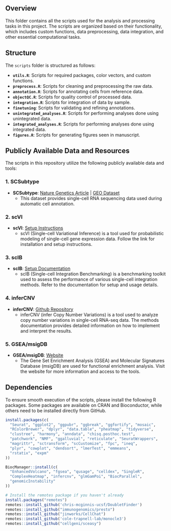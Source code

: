 ## Overview
This folder contains all the scripts used for the analysis and processing tasks in this project. The scripts are organized based on their functionality, which includes custom functions, data preprocessing, data integration, and other essential computational tasks.

## Structure

The `scripts` folder is structured as follows:

- **`utils.R`**: Scripts for required packages, color vectors, and custom functions.
- **`preprocess.R`**: Scripts for cleaning and preprocessing the raw data.
- **`annotation.R`**: Scripts for annotating cells from reference data.
- **`objectQC.R`**: Scripts for quality control of processed data.
- **`integration.R`**: Scripts for integration of data by sample.
- **`finetuning`**: Scripts for validating and refining annotations.
- **`unintegrated_analyses.R`**: Scripts for performing analyses done using unintegrated data.
- **`integrated_analyses.R`**: Scripts for performing analyses done using integrated data.
- **`figures.R`**: Scripts for generating figures seen in manuscript.

## Publicly Available Data and Resources

The scripts in this repository utilize the following publicly available data and tools:

### 1. SCSubtype
- **SCSubtype**: [Nature Genetics Article](https://www.nature.com/articles/s41588-021-00911-1) | [GEO Dataset](https://www.ncbi.nlm.nih.gov/geo/query/acc.cgi?acc=GSE176078)
  - This dataset provides single-cell RNA sequencing data used during automatic cell annotation.

### 2. scVI
- **scVI**: [Setup Instructions](https://docs.scvi-tools.org/en/stable/)
  - scVI (Single-cell Variational Inference) is a tool used for probabilistic modeling of single-cell gene expression data. Follow the link for installation and setup instructions.

### 3. scIB
- **scIB**: [Setup Documentation](https://scib-metrics.readthedocs.io/en/stable/index.html)
  - scIB (Single-cell Integration Benchmarking) is a benchmarking toolkit used to assess the performance of various single-cell integration methods. Refer to the documentation for setup and usage details.

### 4. inferCNV
- **inferCNV**: [Github Repository](https://github.com/broadinstitute/inferCNV/wiki)
  - inferCNV (infer Copy Number Variations) is a tool used to analyze copy number variations in single-cell RNA-seq data. The methods documentation provides detailed information on how to implement and interpret the results.

### 5. GSEA/msigDB
- **GSEA/msigDB**: [Website](https://www.gsea-msigdb.org/gsea/index.jsp)
  - The Gene Set Enrichment Analysis (GSEA) and Molecular Signatures Database (msigDB) are used for functional enrichment analysis. Visit the website for more information and access to the tools.


## Dependencies

To ensure smooth execution of the scripts, please install the following R packages. Some packages are available on CRAN and Bioconductor, while others need to be installed directly from GitHub.

```r
install.packages(c(
  "Seurat", "ggplot2", "ggpubr", "ggbreak", "ggfortify", "mosaic", 
  "RColorBrewer", "dplyr", "data.table", "pheatmap", "tidyverse", 
  "clustree", "harmony", "anndata", "chisq.posthoc.test", 
  "patchwork", "NMF", "ggalluvial", "reticulate", "SeuratWrappers", 
  "magrittr", "sctransform", "scCustomize", "fpc", "ineq", 
  "plyr", "cowplot", "dendsort", "lmerTest", "emmeans", 
  "rstatix", "expm"
))

BiocManager::install(c(
  "EnhancedVolcano", "fgsea", "qusage", "celldex", "SingleR", 
  "ComplexHeatmap", "infercnv", "glmGamPoi", "BiocParallel", 
  "genomicInstability"
))

# Install the remotes package if you haven't already
install.packages("remotes")
remotes::install_github('chris-mcginnis-ucsf/DoubletFinder')
remotes::install_github("immunogenomics/presto")
remotes::install_github("jinworks/CellChat")
remotes::install_github('cole-trapnell-lab/monocle3')
remotes::install_github("cellgeni/sceasy")

```
